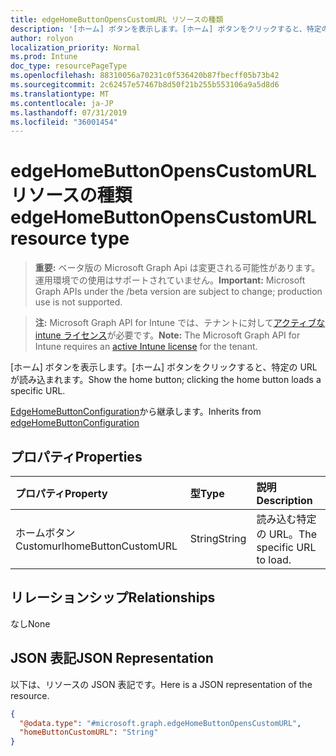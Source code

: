 ```yaml
---
title: edgeHomeButtonOpensCustomURL リソースの種類
description: '[ホーム] ボタンを表示します。[ホーム] ボタンをクリックすると、特定の URL が読み込まれます。'
author: rolyon
localization_priority: Normal
ms.prod: Intune
doc_type: resourcePageType
ms.openlocfilehash: 88310056a70231c0f536420b87fbecff05b73b42
ms.sourcegitcommit: 2c62457e57467b8d50f21b255b553106a9a5d8d6
ms.translationtype: MT
ms.contentlocale: ja-JP
ms.lasthandoff: 07/31/2019
ms.locfileid: "36001454"
---
```

# <a name="edgehomebuttonopenscustomurl-resource-type"></a><span data-ttu-id="d4aee-103">edgeHomeButtonOpensCustomURL リソースの種類</span><span class="sxs-lookup"><span data-stu-id="d4aee-103">edgeHomeButtonOpensCustomURL resource type</span></span>

> <span data-ttu-id="d4aee-104">**重要:** ベータ版の Microsoft Graph Api は変更される可能性があります。運用環境での使用はサポートされていません。</span><span class="sxs-lookup"><span data-stu-id="d4aee-104">**Important:** Microsoft Graph APIs under the /beta version are subject to change; production use is not supported.</span></span>

> <span data-ttu-id="d4aee-105">**注:** Microsoft Graph API for Intune では、テナントに対して[アクティブな intune ライセンス](https://go.microsoft.com/fwlink/?linkid=839381)が必要です。</span><span class="sxs-lookup"><span data-stu-id="d4aee-105">**Note:** The Microsoft Graph API for Intune requires an [active Intune license](https://go.microsoft.com/fwlink/?linkid=839381) for the tenant.</span></span>

<span data-ttu-id="d4aee-106">[ホーム] ボタンを表示します。[ホーム] ボタンをクリックすると、特定の URL が読み込まれます。</span><span class="sxs-lookup"><span data-stu-id="d4aee-106">Show the home button; clicking the home button loads a specific URL.</span></span>


<span data-ttu-id="d4aee-107">[EdgeHomeButtonConfiguration](../resources/intune-deviceconfig-edgehomebuttonconfiguration.md)から継承します。</span><span class="sxs-lookup"><span data-stu-id="d4aee-107">Inherits from [edgeHomeButtonConfiguration](../resources/intune-deviceconfig-edgehomebuttonconfiguration.md)</span></span>

## <a name="properties"></a><span data-ttu-id="d4aee-108">プロパティ</span><span class="sxs-lookup"><span data-stu-id="d4aee-108">Properties</span></span>
|<span data-ttu-id="d4aee-109">プロパティ</span><span class="sxs-lookup"><span data-stu-id="d4aee-109">Property</span></span>|<span data-ttu-id="d4aee-110">型</span><span class="sxs-lookup"><span data-stu-id="d4aee-110">Type</span></span>|<span data-ttu-id="d4aee-111">説明</span><span class="sxs-lookup"><span data-stu-id="d4aee-111">Description</span></span>|
|:---|:---|:---|
|<span data-ttu-id="d4aee-112">ホームボタン Customurl</span><span class="sxs-lookup"><span data-stu-id="d4aee-112">homeButtonCustomURL</span></span>|<span data-ttu-id="d4aee-113">String</span><span class="sxs-lookup"><span data-stu-id="d4aee-113">String</span></span>|<span data-ttu-id="d4aee-114">読み込む特定の URL。</span><span class="sxs-lookup"><span data-stu-id="d4aee-114">The specific URL to load.</span></span>|

## <a name="relationships"></a><span data-ttu-id="d4aee-115">リレーションシップ</span><span class="sxs-lookup"><span data-stu-id="d4aee-115">Relationships</span></span>
<span data-ttu-id="d4aee-116">なし</span><span class="sxs-lookup"><span data-stu-id="d4aee-116">None</span></span>

## <a name="json-representation"></a><span data-ttu-id="d4aee-117">JSON 表記</span><span class="sxs-lookup"><span data-stu-id="d4aee-117">JSON Representation</span></span>
<span data-ttu-id="d4aee-118">以下は、リソースの JSON 表記です。</span><span class="sxs-lookup"><span data-stu-id="d4aee-118">Here is a JSON representation of the resource.</span></span>
<!-- {
  "blockType": "resource",
  "@odata.type": "microsoft.graph.edgeHomeButtonOpensCustomURL"
}
-->
``` json
{
  "@odata.type": "#microsoft.graph.edgeHomeButtonOpensCustomURL",
  "homeButtonCustomURL": "String"
}
```





